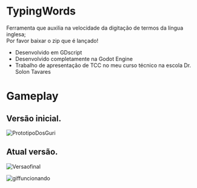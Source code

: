 # TypingWords
Ferramenta que auxilia na velocidade da digitação de termos da língua inglesa;  
Por favor baixar o zip que é lançado!

* Desenvolvido em GDscript
* Desenvolvido completamente na Godot Engine
* Trabalho de apresentação de TCC no meu curso técnico na escola Dr. Solon Tavares

# Gameplay  
## Versão inicial.
![PrototipoDosGuri](https://github.com/Andriwll/TypingWords/assets/75597221/2cd6b449-a7ba-4b16-9112-502e765ff968)

## Atual versão.
![Versaofinal](https://i.imgur.com/McGgx2j.png)

![giffuncionando](https://imgur.com/h6qUjvk.gif)




